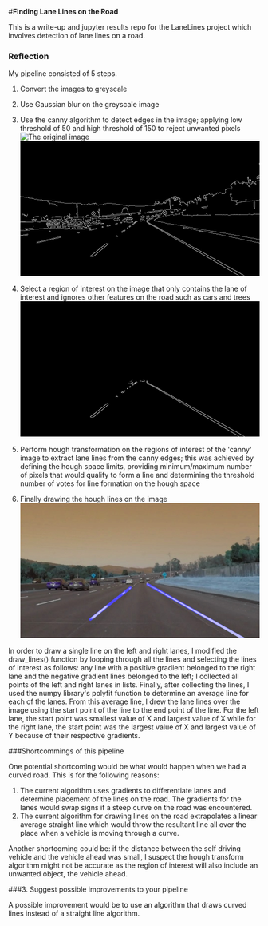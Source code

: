 #**Finding Lane Lines on the Road** 

This is a write-up and jupyter results repo for the LaneLines project which 
involves detection of lane lines on a road.

### Reflection

My pipeline consisted of 5 steps.

1. Convert the images to greyscale
2. Use Gaussian blur on the greyscale image
3. Use the canny algorithm to detect edges in the image;
 applying low threshold of 50 and high threshold of 150 to
 reject unwanted pixels
![The original image](test_images/solidWhiteCurve.jpg)
![The image after canny edge detection](test_images/out/solidWhiteCurve.jpg.canny.jpg)

3. Select a region of interest on the image that only contains
 the lane of interest and ignores other features on the road such
  as cars and trees
![The selected region of interest](test_images/out/solidWhiteCurve.jpg.masked.jpg)
4. Perform hough transformation on the regions of interest of the
 'canny' image to extract lane lines from the canny edges; this was
  achieved by defining the hough space limits, providing
  minimum/maximum number of pixels that would qualify to form a
  line and determining the threshold number of votes for line
  formation on the hough space
5. Finally drawing the hough lines on the image
![The lane detected image after hough transform](test_images/out/solidWhiteCurve.jpg.lane_detect.jpg)

In order to draw a single line on the left and right lanes,
 I modified the draw_lines() function by looping through all the lines
 and selecting the lines of interest as follows: any line with a 
 positive gradient belonged to the right lane and the negative gradient 
 lines belonged to the left; I collected all points of the left and 
 right lanes in lists.
 Finally, after collecting the lines, I used the numpy library's 
 polyfit function to determine an average line for each of the lanes. 
 From this average line, I drew the lane lines over the image using 
 the start point of the line to the end point of the line.
 For the left lane, the start point was smallest value of X and 
 largest value of X while for the right lane, the start point was the 
 largest value of X and largest value of Y because of their respective 
 gradients. 


###Shortcommings of this pipeline


One potential shortcoming would be what would happen
 when we had a curved road. This is for the following reasons:
 
1. The current algorithm uses gradients to differentiate lanes and determine
placement of the lines on the road. The gradients for the lanes would swap signs
if a steep curve on the road was encountered.
2. The current algorithm for drawing lines on the road extrapolates
 a linear average straight line which would throw the resultant line all
 over the place when a vehicle is moving through a curve.
 

Another shortcoming could be: if the distance between the self driving
vehicle and the vehicle ahead was small, I suspect the hough transform
algorithm might not be accurate as the region of interest will also
include an unwanted object, the vehicle ahead.


###3. Suggest possible improvements to your pipeline

A possible improvement would be to use an algorithm that draws curved lines
instead of a straight line algorithm.